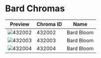 # Bard Chromas

| Preview | Chroma ID | Name |
|---------|-----------|------|
| ![432002](https://raw.communitydragon.org/latest/plugins/rcp-be-lol-game-data/global/default/v1/champion-chroma-images/432/432002.png) | 432002 | Bard Bloom |
| ![432003](https://raw.communitydragon.org/latest/plugins/rcp-be-lol-game-data/global/default/v1/champion-chroma-images/432/432003.png) | 432003 | Bard Bloom |
| ![432004](https://raw.communitydragon.org/latest/plugins/rcp-be-lol-game-data/global/default/v1/champion-chroma-images/432/432004.png) | 432004 | Bard Bloom |